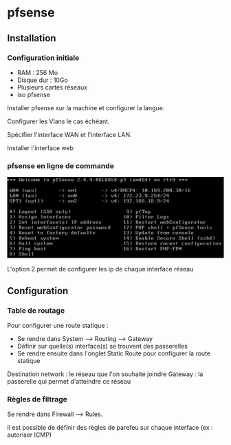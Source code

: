 # pfsense
## Installation

### Configuration initiale

- RAM : 256 Mo
- Disque dur : 10Go
- Plusieurs cartes réseaux
- iso pfsense

Installer pfsense sur la machine et configurer la langue.

Configurer les Vlans le cas échéant.

Spécifier l'interface WAN et l'interface LAN.

Installer l'interface web

### pfsense en ligne de commande

![Interface pfsense](https://github.com/d0cs1s/procedures/blob/2f2405ccae84f1b299a63fb6de164ee2d4c82272/Others/images/pfsense.png)

L'option 2 permet de configurer les ip de chaque interface réseau


## Configuration

### Table de routage

Pour configurer une route statique :

- Se rendre dans System --> Routing --> Gateway
- Définir sur quelle(s) interface(s) se trouvent des passerelles
- Se rendre ensuite dans l'onglet Static Route pour configurer la route statique

Destination network : le réseau que l'on souhaite joindre
Gateway : la passerelle qui permet d'atteindre ce réseau

### Règles de filtrage

Se rendre dans Firewall --> Rules.

Il est possible de définir des règles de parefeu sur chaque interface (ex : autoriser ICMP)

